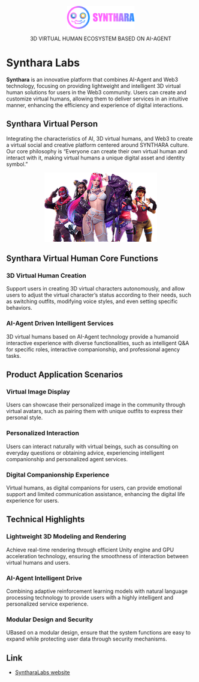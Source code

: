 <p align="center">
  <a href="https://syntharalabs.io">
    <img src="./assets/logo.png" alt="SyntharaLabs Logo" width="180">
  </a>
</p>

<p align="center">
  3D VIRTUAL HUMAN ECOSYSTEM BASED ON AI-AGENT
</p>

# Synthara Labs

**Synthara** is an innovative platform that combines AI-Agent and Web3 technology, focusing on providing lightweight and intelligent 3D virtual human solutions for users in the Web3 community. Users can create and customize virtual humans, allowing them to deliver services in an intuitive manner, enhancing the efficiency and experience of digital interactions.

## Synthara Virtual Person

Integrating the characteristics of AI, 3D virtual humans, and Web3 to create a virtual social and creative platform centered around SYNTHARA culture. Our core philosophy is “Everyone can create their own virtual human and interact with it, making virtual humans a unique digital asset and identity symbol.”

<p align="center">
    <img src="./assets/3d-agent.png">
</p>

## Synthara Virtual Human Core Functions

### 3D Virtual Human Creation
Support users in creating 3D virtual characters autonomously, and allow users to adjust the virtual character’s status according to their needs, such as switching outfits, modifying voice styles, and even setting specific behaviors.

### AI-Agent Driven Intelligent Services
3D virtual humans based on AI-Agent technology provide a humanoid interactive experience with diverse functionalities, such as intelligent Q&A for specific roles, interactive companionship, and professional agency tasks.

## Product Application Scenarios

### Virtual Image Display
Users can showcase their personalized image in the community through virtual avatars, such as pairing them with unique outfits to express their personal style.

### Personalized Interaction
Users can interact naturally with virtual beings, such as consulting on everyday questions or obtaining advice, experiencing intelligent companionship and personalized agent services.

### Digital Companionship Experience
Virtual humans, as digital companions for users, can provide emotional support and limited communication assistance, enhancing the digital life experience for users.

## Technical Highlights

### Lightweight 3D Modeling and Rendering
Achieve real-time rendering through efficient Unity engine and GPU acceleration technology, ensuring the smoothness of interaction between virtual humans and users.

### AI-Agent Intelligent Drive
Combining adaptive reinforcement learning models with natural language processing technology to provide users with a highly intelligent and personalized service experience.

### Modular Design and Security
UBased on a modular design, ensure that the system functions are easy to expand while protecting user data through security mechanisms.

## Link

- [SyntharaLabs website](https://www.syntharalabs.io)